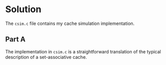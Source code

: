 # Solution

The `csim.c` file contains my cache simulation implementation.

## Part A

The implementation in `csim.c` is a straightforward translation of the
typical description of a set-associative cache.
